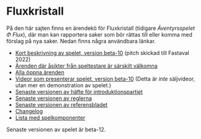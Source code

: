 # Fluxkristall
På den här sajten finns en ärendekö för Fluxkristall (tidigare _Äventyrsspelet Φ Flux_), där man kan rapportera saker som bör rättas till eller komma med förslag på nya saker.
Nedan finns några användbara länkar.

* [Kort beskrivning av spelet, version beta-10](https://drive.google.com/file/d/1fj5JhWl3zJcjind4OdJlWyDK7qUIHl3F/view?usp=sharing) (pitch skickad till Fastaval 2022)
* [Ärenden där åsikter från speltestare är särskilt välkomna](https://github.com/Itangalo/flux/issues?q=is%3Aissue+is%3Aopen+label%3A%22%C3%85sikter+%C3%B6nskas%22)
* [Alla öppna ärenden](https://github.com/Itangalo/flux/issues)
* [Videor som presenterar spelet, version beta-10](https://www.youtube.com/playlist?list=PL5sq4vtv3sTFHI3y2Dx87BbZ0Ub68bdOQ) (Detta är _inte_ säljvideor, utan mer en demonstration av spelet.)
* [Senaste versionen av häfte för introduktionspartiet](https://docs.google.com/document/d/1LF397QvcxtbiinCA1kzV64gKxu1OLq3qFQxsI5-Y_X4/edit?usp=sharing)
* [Senaste versionen av reglerna](https://docs.google.com/document/d/1Q_pZ0WX0aOq26T58mUwapzdq7fgq_ViS6TdR_Ql4Z_c/edit?usp=sharing)
* [Senaste versionen av referensbladet](https://docs.google.com/document/d/16TkV_Xmfj7y2afkjahS3ihqRBaoMIRfc6H3l9Pvabm8/edit?usp=sharing)
* [Changelog](https://docs.google.com/document/d/1pU1vAltDPPNMlA5_gABpuSiABeB4uDerjmWZKNIaVII/edit?usp=sharing)
* [Lista med spelkomponenter](https://docs.google.com/document/d/1KzuksDq1zs2QzhiZZsYU-YpTrxwXCZp7xfEvHP8KZoM/edit?usp=sharing)

Senaste versionen av spelet är beta-12.
